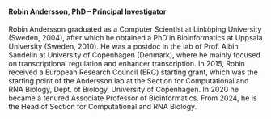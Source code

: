 #### Robin Andersson, PhD – Principal Investigator

<div class="social-profile">
<div class="contact-icons">
<a href="mailto:robin@bio.ku.dk" title="email"><i class="fa-solid fa-envelope"></i></a>
<a href="https://scholar.google.com/citations?user=D8RKCXsAAAAJ" title="Google Scholar"><i class="ai ai-google-scholar"></i></a>
<a href="https://www.linkedin.com/in/robinandersson" title="LinkedIn"><i class="fa-brands fa-linkedin"></i></a>
<a href="https://bsky.app/profile/randersson.bsky.social" title="Bluesky"><i class="fa-brands fa-bluesky"></i></a>
</div>
</div>

Robin Andersson graduated as a Computer Scientist at Linköping University (Sweden, 2004), after which he obtained a PhD in Bioinformatics at Uppsala University (Sweden, 2010). He was a postdoc in the lab of Prof. Albin Sandelin at University of Copenhagen (Denmark), where he mainly focused on transcriptional regulation and enhancer transcription. In 2015, Robin received a European Research Council (ERC) starting grant, which was the starting point of the Andersson lab at the Section for Computational and RNA Biology, Dept. of Biology, University of Copenhagen. In 2020 he became a tenured Associate Professor of Bioinformatics. From 2024, he is the Head of Section for Computational and RNA Biology.
